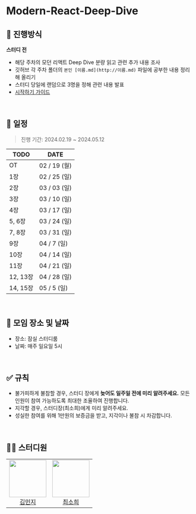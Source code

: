 # Modern-React-Deep-Dive

## 💫 진행방식

**스터디 전**

- 해당 주차의 모던 리액트 Deep Dive 분량 읽고 관련 추가 내용 조사
- 깃허브 각 주차 폴더의 `본인 [이름.md](http://이름.md)` 파일에 공부한 내용 정리해 올리기
- 스터디 당일에 랜덤으로 3명을 정해 관련 내용 발표
- [시작하기 가이드](https://hexagonal-protocol-50e.notion.site/aaa2607a601647278e763141a4010a51?pvs=4)

<br />

## 📅 일정

> 진행 기간: 2024.02.19 ~ 2024.05.12

| TODO     | DATE         |
| -------- | ------------ |
| OT       | 02 / 19 (월) |
| 1장      | 02 / 25 (일) |
| 2장      | 03 / 03 (일) |
| 3장      | 03 / 10 (일) |
| 4장      | 03 / 17 (일) |
| 5, 6장   | 03 / 24 (일) |
| 7, 8장   | 03 / 31 (일) |
| 9장      | 04 / 7 (일)  |
| 10장     | 04 / 14 (일) |
| 11장     | 04 / 21 (일) |
| 12, 13장 | 04 / 28 (일) |
| 14, 15장 | 05 / 5 (일)  |

<br />

## 📌 모임 장소 및 날짜

- 장소: 잠실 스터디룸
- 날짜: 매주 일요일 5시

<br />

## ✅ 규칙

- 불가피하게 불참할 경우, 스터디 장에게 **늦어도 일주일 전에 미리 알려주세요.** 모든 인원이 참여 가능하도록 최대한 조율하여 진행합니다.
- 지각할 경우, 스터디장(최소희)에게 미리 알려주세요.
- 성실한 참여를 위해 1만원의 보증금을 받고, 지각이나 불참 시 차감합니다.

<br />

## 🧑‍💻 스터디원

<table>
  <tr height="120px">
    <td align="center">
      <a href="https://github.com/minjidev"><img height="100px" width="100px" src="https://avatars.githubusercontent.com/u/68722909?v=4"/></a>
      <br />
      <a href="https://github.com/minjidev">김민지</a>
    </td>
    <td align="center">
      <a href="https://github.com/huisso97"><img height="100px" width="100px" src="https://github.com/huisso97.png""/></a>
      <br />
      <a href="https://github.com/huisso97">최소희</a>
    </td>
  </tr>
</table>
